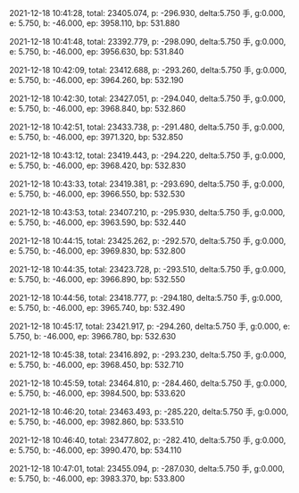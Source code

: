 2021-12-18 10:41:28, total: 23405.074, p: -296.930, delta:5.750 手, g:0.000, e: 5.750, b: -46.000, ep: 3958.110, bp: 531.880

2021-12-18 10:41:48, total: 23392.779, p: -298.090, delta:5.750 手, g:0.000, e: 5.750, b: -46.000, ep: 3956.630, bp: 531.840

2021-12-18 10:42:09, total: 23412.688, p: -293.260, delta:5.750 手, g:0.000, e: 5.750, b: -46.000, ep: 3964.260, bp: 532.190

2021-12-18 10:42:30, total: 23427.051, p: -294.040, delta:5.750 手, g:0.000, e: 5.750, b: -46.000, ep: 3968.840, bp: 532.860

2021-12-18 10:42:51, total: 23433.738, p: -291.480, delta:5.750 手, g:0.000, e: 5.750, b: -46.000, ep: 3971.320, bp: 532.850

2021-12-18 10:43:12, total: 23419.443, p: -294.220, delta:5.750 手, g:0.000, e: 5.750, b: -46.000, ep: 3968.420, bp: 532.830

2021-12-18 10:43:33, total: 23419.381, p: -293.690, delta:5.750 手, g:0.000, e: 5.750, b: -46.000, ep: 3966.550, bp: 532.530

2021-12-18 10:43:53, total: 23407.210, p: -295.930, delta:5.750 手, g:0.000, e: 5.750, b: -46.000, ep: 3963.590, bp: 532.440

2021-12-18 10:44:15, total: 23425.262, p: -292.570, delta:5.750 手, g:0.000, e: 5.750, b: -46.000, ep: 3969.830, bp: 532.800

2021-12-18 10:44:35, total: 23423.728, p: -293.510, delta:5.750 手, g:0.000, e: 5.750, b: -46.000, ep: 3966.890, bp: 532.550

2021-12-18 10:44:56, total: 23418.777, p: -294.180, delta:5.750 手, g:0.000, e: 5.750, b: -46.000, ep: 3965.740, bp: 532.490

2021-12-18 10:45:17, total: 23421.917, p: -294.260, delta:5.750 手, g:0.000, e: 5.750, b: -46.000, ep: 3966.780, bp: 532.630

2021-12-18 10:45:38, total: 23416.892, p: -293.230, delta:5.750 手, g:0.000, e: 5.750, b: -46.000, ep: 3968.450, bp: 532.710

2021-12-18 10:45:59, total: 23464.810, p: -284.460, delta:5.750 手, g:0.000, e: 5.750, b: -46.000, ep: 3984.500, bp: 533.620

2021-12-18 10:46:20, total: 23463.493, p: -285.220, delta:5.750 手, g:0.000, e: 5.750, b: -46.000, ep: 3982.860, bp: 533.510

2021-12-18 10:46:40, total: 23477.802, p: -282.410, delta:5.750 手, g:0.000, e: 5.750, b: -46.000, ep: 3990.470, bp: 534.110

2021-12-18 10:47:01, total: 23455.094, p: -287.030, delta:5.750 手, g:0.000, e: 5.750, b: -46.000, ep: 3983.370, bp: 533.800